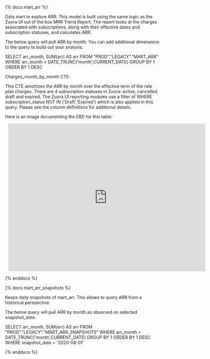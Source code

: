 {% docs mart_arr %}

Data mart to explore ARR. This model is built using the same logic as the Zuora UI out of the box MRR Trend Report. The report looks at the charges associated with subscriptions, along with their effective dates and subscription statuses, and calculates ARR.

The below query will pull ARR by month. You can add additional dimensions to the query to build out your analysis.

SELECT
  arr_month,
  SUM(arr)  AS arr
FROM "PROD"."LEGACY"."MART_ARR"
WHERE arr_month < DATE_TRUNC('month',CURRENT_DATE)
GROUP BY 1
ORDER BY 1 DESC

Charges_month_by_month CTE:

This CTE amortizes the ARR by month over the effective term of the rate plan charges. There are 4 subscription statuses in Zuora: active, cancelled, draft and expired. The Zuora UI reporting modules use a filter of WHERE subscription_status NOT IN ('Draft','Expired') which is also applied in this query. Please see the column definitions for additional details.

Here is an image documenting the ERD for this table:

<div style="width: 640px; height: 480px; margin: 10px; position: relative;"><iframe allowfullscreen frameborder="0" style="width:640px; height:480px" src="https://app.lucidchart.com/documents/embeddedchart/998dbbae-f04e-4310-9d85-0c360a40a018" id="T0XuoGn786sQ"></iframe></div>

{% enddocs %}

{% docs mart_arr_snapshots %}

Keeps daily snapshots of mart_arr. This allows to query ARR from a historical perspective. 

The below query will pull ARR by month as observed on selected snapshot_date.

SELECT
  arr_month,
  SUM(arr)  AS arr
FROM "PROD"."LEGACY"."MART_ARR_SNAPSHOTS"
WHERE arr_month < DATE_TRUNC('month',CURRENT_DATE)
GROUP BY 1
ORDER BY 1 DESC
WHERE snapshot_date = '2020-08-01'

{% enddocs %}

